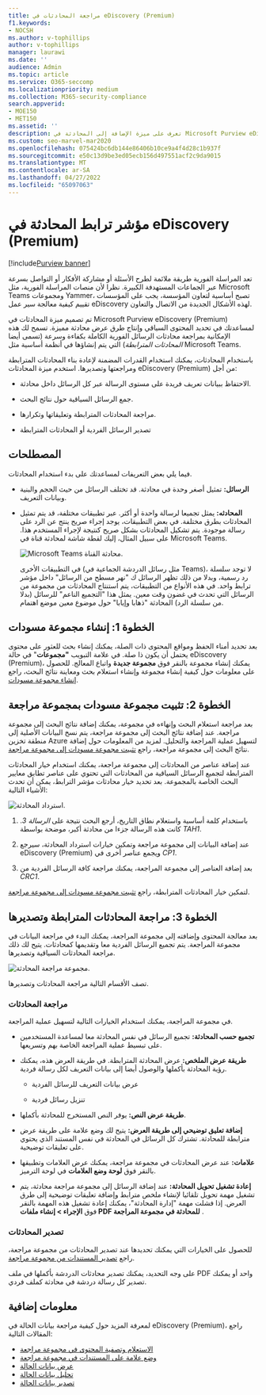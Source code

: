 ```yaml
---
title: مراجعة المحادثات في eDiscovery (Premium)
f1.keywords:
- NOCSH
ms.author: v-tophillips
author: v-tophillips
manager: laurawi
ms.date: ''
audience: Admin
ms.topic: article
ms.service: O365-seccomp
ms.localizationpriority: medium
ms.collection: M365-security-compliance
search.appverid:
- MOE150
- MET150
ms.assetid: ''
description: تعرف على ميزة الإضافة إلى المحادثة في Microsoft Purview eDiscovery (Premium) (تسمى مؤشر ترابط المحادثة) لإعادة بناء محادثات الدردشة ومراجعتها وتصديرها في مجموعات Microsoft Teams والمجموعات Yammer.
ms.custom: seo-marvel-mar2020
ms.openlocfilehash: 075424bc6db144e86406b10ce9a4f4d28c1b937f
ms.sourcegitcommit: e50c13d9be3ed05ecb156d497551acf2c9da9015
ms.translationtype: MT
ms.contentlocale: ar-SA
ms.lasthandoff: 04/27/2022
ms.locfileid: "65097063"
---
```

# <a name="conversation-threading-in-ediscovery-premium"></a>مؤشر ترابط المحادثة في eDiscovery (Premium)

[!include[Purview banner](../includes/purview-rebrand-banner.md)]

تعد المراسلة الفورية طريقة ملائمة لطرح الأسئلة أو مشاركة الأفكار أو التواصل بسرعة عبر الجماعات المستهدفة الكبيرة. نظرا لأن منصات المراسلة الفورية، مثل Microsoft Teams ومجموعات Yammer، تصبح أساسية لتعاون المؤسسة، يجب على المؤسسات تقييم كيفية معالجة سير عمل eDiscovery لهذه الأشكال الجديدة من الاتصال والتعاون.

تم تصميم ميزة المحادثات في Microsoft Purview eDiscovery (Premium) لمساعدتك في تحديد المحتوى السياقي وإنتاج طرق عرض محادثة مميزة. تسمح لك هذه الإمكانية بمراجعة محادثات الرسائل الفورية الكاملة بكفاءة وسرعة (تسمى أيضا *المحادثات المترابطة*) التي يتم إنشاؤها في أنظمة أساسية مثل Microsoft Teams.

باستخدام المحادثات، يمكنك استخدام القدرات المضمنة لإعادة بناء المحادثات المترابطة ومراجعتها وتصديرها. استخدم ميزة المحادثات eDiscovery (Premium) من أجل:

- الاحتفاظ ببيانات تعريف فريدة على مستوى الرسالة عبر كل الرسائل داخل محادثة.

- جمع الرسائل السياقية حول نتائج البحث.

- مراجعة المحادثات المترابطة وتعليقاتها وتكرارها.

- تصدير الرسائل الفردية أو المحادثات المترابطة

## <a name="terminology"></a>المصطلحات

فيما يلي بعض التعريفات لمساعدتك على بدء استخدام المحادثات.

- **الرسائل:** تمثيل أصغر وحدة في محادثة. قد تختلف الرسائل من حيث الحجم والبنية وبيانات التعريف.

- **المحادثه:** يمثل تجميعا لرسالة واحدة أو أكثر. عبر تطبيقات مختلفة، قد يتم تمثيل المحادثات بطرق مختلفة. في بعض التطبيقات، يوجد إجراء صريح ينتج عن الرد على رسالة موجودة. يتم تشكيل المحادثات بشكل صريح كنتيجة لإجراء المستخدم هذا. على سبيل المثال، إليك لقطة شاشة لمحادثة قناة في Microsoft Teams.

   ![Microsoft Teams محادثة القناة.](../media/threadedchat.png)

   في التطبيقات الأخرى (مثل رسائل الدردشة الجماعية في Teams)، لا توجد سلسلة رد رسمية، وبدلا من ذلك تظهر الرسائل ك "نهر مسطح من الرسائل" داخل مؤشر ترابط واحد. في هذه الأنواع من التطبيقات، يتم استنتاج المحادثات من مجموعة من الرسائل التي تحدث في غضون وقت معين. يمثل هذا "التجميع الناعم" للرسائل (بدلا من سلسلة الرد) المحادثة "ذهابا وإيابا" حول موضوع معين موضع اهتمام.

## <a name="step-1-create-a-draft-collection"></a>الخطوة 1: إنشاء مجموعة مسودات

بعد تحديد أمناء الحفظ ومواقع المحتوى ذات الصلة، يمكنك إنشاء بحث للعثور على محتوى يحتمل أن يكون ذا صلة. في علامة التبويب **"مجموعات**" في حالة eDiscovery (Premium)، يمكنك إنشاء مجموعة بالنقر فوق **مجموعة جديدة** واتباع المعالج. للحصول على معلومات حول كيفية إنشاء مجموعة وإنشاء استعلام بحث ومعاينة نتائج البحث، راجع [إنشاء مجموعة مسودات](create-draft-collection.md).

## <a name="step-2-commit-a-draft-collection-to-a-review-set"></a>الخطوة 2: تثبيت مجموعة مسودات بمجموعة مراجعة

بعد مراجعة استعلام البحث وإنهاءه في مجموعة، يمكنك إضافة نتائج البحث إلى مجموعة مراجعة. عند إضافة نتائج البحث إلى مجموعة مراجعة، يتم نسخ البيانات الأصلية إلى منطقة تخزين Azure لتسهيل عملية المراجعة والتحليل. لمزيد من المعلومات حول إضافة نتائج البحث إلى مجموعة مراجعة، راجع [تثبيت مجموعة مسودات إلى مجموعة مراجعة](commit-draft-collection.md).

عند إضافة عناصر من المحادثات إلى مجموعة مراجعة، يمكنك استخدام خيار المحادثات المترابطة لتجميع الرسائل السياقية من المحادثات التي تحتوي على عناصر تطابق معايير البحث الخاصة بالمجموعة. بعد تحديد خيار محادثات مؤشر الترابط، يمكن أن تحدث الأشياء التالية:

  ![استرداد المحادثة.](../media/messagesandconversations.png)

1. باستخدام كلمة أساسية واستعلام نطاق التاريخ، أرجع البحث نتيجة على *الرسالة 3*. كانت هذه الرسالة جزءا من محادثة أكبر، موضحة بواسطة *TAH1*.

2. عند إضافة البيانات إلى مجموعة مراجعة وتمكين خيارات استرداد المحادثة، سيرجع eDiscovery (Premium) ويجمع عناصر أخرى في *CP1*.

3. بعد إضافة العناصر إلى مجموعة المراجعة، يمكنك مراجعة كافة الرسائل الفردية من *CRC1*.

لتمكين خيار المحادثات المترابطة، راجع [تثبيت مجموعة مسودات إلى مجموعة مراجعة](commit-draft-collection.md#commit-a-draft-collection-to-a-review-set).

## <a name="step-3-review-and-export-threaded-conversations"></a>الخطوة 3: مراجعة المحادثات المترابطة وتصديرها

بعد معالجة المحتوى وإضافته إلى مجموعة المراجعة، يمكنك البدء في مراجعة البيانات في مجموعة المراجعة. يتم تجميع الرسائل الفردية معا وتقديمها كمحادثات. يتيح لك ذلك مراجعة المحادثات السياقية وتصديرها.

  ![مجموعة مراجعة المحادثة.](../media/ConversationRSOptions.PNG)

تصف الأقسام التالية مراجعة المحادثات وتصديرها.

### <a name="reviewing-conversations"></a>مراجعة المحادثات

في مجموعة المراجعة، يمكنك استخدام الخيارات التالية لتسهيل عملية المراجعة.

- **تجميع حسب المحادثة:** تجميع الرسائل في نفس المحادثة معا لمساعدة المستخدمين على تبسيط عملية المراجعة الخاصة بهم وتسريعها.

- **طريقة عرض الملخص:** عرض المحادثة المترابطة. في طريقة العرض هذه، يمكنك رؤية المحادثة بأكملها والوصول أيضا إلى بيانات التعريف لكل رسالة فردية.

   - عرض بيانات التعريف للرسائل الفردية

   - تنزيل رسائل فردية

- **طريقة عرض النص:** يوفر النص المستخرج للمحادثة بأكملها.

- **إضافة تعليق توضيحي إلى طريقة العرض:** يتيح لك وضع علامة على طريقة عرض مترابطة للمحادثة. تشترك كل الرسائل في المحادثة في نفس المستند الذي يحتوي على تعليقات توضيحية.

- **علامات:** عند عرض المحادثات في مجموعة مراجعة، يمكنك عرض العلامات وتطبيقها بالنقر فوق **لوحة وضع العلامات** في لوحة الترميز.

- **إعادة تشغيل تحويل المحادثة:** عند إضافة الرسائل إلى مجموعة مراجعة محادثة، يتم تشغيل مهمة تحويل تلقائيا لإنشاء ملخص مترابط وإضافة تعليقات توضيحية إلى طرق العرض. إذا فشلت مهمة "إدارة المحادثة"، يمكنك إعادة تشغيل هذه المهمة بالنقر فوق **الإجراء > إنشاء ملفات PDF للمحادثة في مجموعة المراجعة** .

### <a name="exporting-conversations"></a>تصدير المحادثات

للحصول على الخيارات التي يمكنك تحديدها عند تصدير المحادثات من مجموعة مراجعة، راجع [تصدير المستندات من مجموعة مراجعة](export-documents-from-review-set.md#export-options).

على وجه التحديد، يمكنك تصدير محادثات الدردشة بأكملها في ملف PDF واحد أو يمكنك تصدير كل رسالة دردشة في محادثة كملف فردي.

## <a name="more-information"></a>معلومات إضافية

لمعرفة المزيد حول كيفية مراجعة بيانات الحالة في eDiscovery (Premium)، راجع المقالات التالية:

- [الاستعلام وتصفية المحتوى في مجموعة مراجعة](review-set-search.md)
- [وضع علامة على المستندات في مجموعة مراجعة](tagging-documents.md)
- [عرض بيانات الحالة](view-documents-in-review-set.md)
- [تحليل بيانات الحالة](analyzing-data-in-review-set.md)
- [تصدير بيانات الحالة](exporting-data-ediscover20.md)
